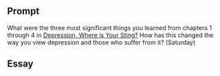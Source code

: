 ---
---

## Prompt

What were the three most significant things you learned from chapters 1 through 4 in [Depression, Where is Your Sting?] How has this changed the way you view depression and those who suffer from it? (Saturday)

[Depression, Where is Your Sting?]: https://read.amazon.com/?asin=B08Y2B6B7C

## Essay

